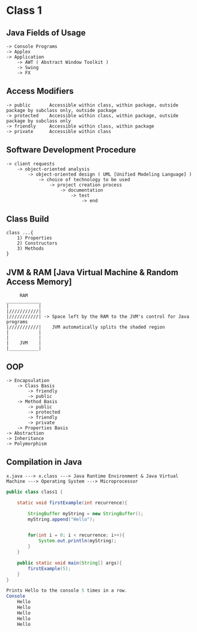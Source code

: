 # Class 1

## Java Fields of Usage

    -> Console Programs
    -> Applex
    -> Application
        -> AWT ( Abstract Window Toolkit )
        -> Swing
        -> FX


## Access Modifiers

    -> public       Accessible within class, within package, outside package by subclass only, outside package
    -> protected    Accessible within class, within package, outside package by subclass only
    -> friendly     Accessible within class, within package
    -> private      Accessible within class


## Software Development Procedure

    -> client requests
        -> object-oriented analysis
            -> object-oriented design ( UML [Unified Modeling Language] )
                -> choice of technology to be used
                    -> project creation process
                        -> documentation
                            -> test
                                -> end


## Class Build

    class ...{
        1) Properties
        2) Constructors
        3) Methods
    }


## JVM & RAM [Java Virtual Machine & Random Access Memory]

         RAM
    _____________
    |           |
    |///////////|
    |///////////| -> Space left by the RAM to the JVM's control for Java programs
    |///////////|    JVM automatically splits the shaded region
    |           |
    |           |
    |    JVM    |
    |___________|


## OOP

    -> Encapsulation
        -> Class Basis
            -> friendly
            -> public
        -> Method Basis
            -> public
            -> protected
            -> friendly
            -> private
        -> Properties Basis
    -> Abstraction
    -> Inheritance
    -> Polymorphism


## Compilation in Java

    x.java ---> x.class ---> Java Runtime Environment & Java Virtual Machine ---> Operating System ---> Microprocessor

```java
public class class1 {

    static void firstExample(int recurrence){

        StringBuffer myString = new StringBuffer();
        myString.append("Hello");


        for(int i = 0; i < recurrence; i++){
            System.out.println(myString);
        }
    }

    public static void main(String[] args){
        firstExample(5);
    }
}

Prints Hello to the console 5 times in a row.
Console
    Hello
    Hello
    Hello
    Hello
    Hello
```